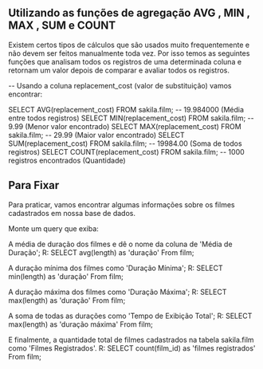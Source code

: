 ## Utilizando as funções de agregação AVG , MIN , MAX , SUM e COUNT

Existem certos tipos de cálculos que são usados muito frequentemente e não devem ser feitos manualmente toda vez. Por isso temos as seguintes funções que analisam todos os registros de uma determinada coluna e retornam um valor depois de comparar e avaliar todos os registros.

-- Usando a coluna replacement_cost (valor de substituição) vamos encontrar:

SELECT AVG(replacement_cost) FROM sakila.film; -- 19.984000 (Média entre todos registros)
SELECT MIN(replacement_cost) FROM sakila.film; -- 9.99 (Menor valor encontrado)
SELECT MAX(replacement_cost) FROM sakila.film; -- 29.99 (Maior valor encontrado)
SELECT SUM(replacement_cost) FROM sakila.film; -- 19984.00 (Soma de todos registros)
SELECT COUNT(replacement_cost) FROM sakila.film; -- 1000 registros encontrados (Quantidade)

## Para Fixar

Para praticar, vamos encontrar algumas informações sobre os filmes cadastrados em nossa base de dados.

Monte um query que exiba:

A média de duração dos filmes e dê o nome da coluna de 'Média de Duração';
R:
SELECT
	avg(length) as 'duração'
From
	film;

A duração mínima dos filmes como 'Duração Mínima';
R: 
SELECT
	min(length) as 'duração'
From
	film;
    
A duração máxima dos filmes como 'Duração Máxima';
R: 
SELECT
	max(length) as 'duração'
From
	film;

A soma de todas as durações como 'Tempo de Exibição Total';
R:
SELECT 
	max(length) as 'duração máxima'
From
	film;

E finalmente, a quantidade total de filmes cadastrados na tabela sakila.film como 'Filmes Registrados'.
R:
SELECT 
	count(film_id) as 'filmes registrados'
From
	film;
    